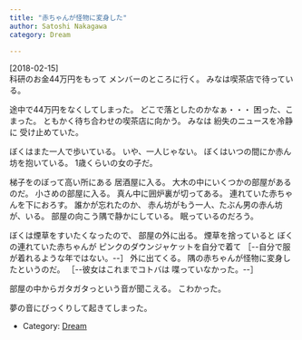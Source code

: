 ```yaml
---
title: "赤ちゃんが怪物に変身した"
author: Satoshi Nakagawa
category: Dream

---
```


[2018-02-15]  
 科研のお金44万円をもって
メンバーのところに行く。
みなは喫茶店で待っている。

 途中で44万円をなくしてしまった。
どこで落としたのかなぁ・・・
困った、こまった。
ともかく待ち合わせの喫茶店に向かう。
みなは
紛失のニュースを冷静に
受け止めていた。

 ぼくはまた一人で歩いている。
いや、一人じゃない。
ぼくはいつの間にか赤ん坊を抱いている。
1歳くらいの女の子だ。

 梯子をのぼって高い所にある
居酒屋に入る。
大木の中にいくつかの部屋があるのだ。
小さめの部屋に入る。
真ん中に囲炉裏が切ってある。
連れていた赤ちゃんを下におろす。
誰かが忘れたのか、
赤ん坊がもう一人、たぶん男の赤ん坊が、いる。
部屋の向こう隅で静かにしている。
眠っているのだろう。

 ぼくは煙草をすいたくなったので、
部屋の外に出る。
煙草を捨っていると
ぼくの連れていた赤ちゃんが
ピンクのダウンジャケットを自分で着て
［--自分で服が着れるような年ではない。--］
外に出てくる。
隅の赤ちゃんが怪物に変身したというのだ。
［--彼女はこれまでコトバは
喋っていなかった。--］

 部屋の中からガタガタっという音が聞こえる。
こわかった。

 夢の音にびっくりして起きてしまった。

- Category: [Dream](categories.html#Dream)

